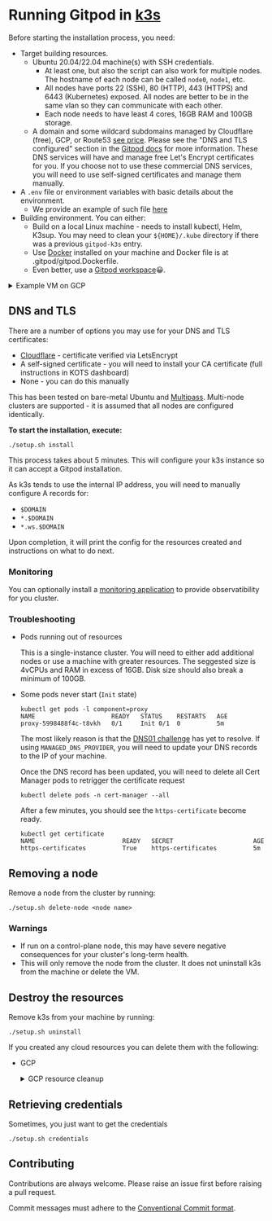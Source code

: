 # Running Gitpod in [k3s](https://k3s.io)

Before starting the installation process, you need:

- Target building resources.
  - Ubuntu 20.04/22.04 machine(s) with SSH credentials.
    - At least one, but also the script can also work for multiple nodes. The hostname of each node can be called `node0`, `node1`, etc.
    - All nodes have ports 22 (SSH), 80 (HTTP), 443 (HTTPS) and 6443 (Kubernetes) exposed. All nodes are better to be in the same vlan so they can communicate with each other.
    - Each node needs to have least 4 cores, 16GB RAM and 100GB storage.
  - A domain and some wildcard subdomains managed by Cloudflare (free), GCP, or Route53 [see price](https://aws.amazon.com/route53/pricing/). Please see the "DNS and TLS configured" section in the [Gitpod docs](https://www.gitpod.io/docs/configure/self-hosted/latest/installing-gitpod) for more information. These DNS services will have and manage free Let's Encrypt certificates for you. If you choose not to use these commercial DNS services, you will need to use self-signed certificates and manage them manually.
- A `.env` file or environment variables with basic details about the environment.
  - We provide an example of such file [here](.env.example)
- Building environment. You can either:
  - Build on a local Linux machine - needs to install kubectl, Helm, K3sup. You may need to clean your `${HOME}/.kube` directory if there was a previous `gitpod-k3s` entry.
  - Use [Docker](https://docs.docker.com/engine/install) installed on your machine and Docker file is at .gitpod/gitpod.Dockerfile.
  - Even better, use a [Gitpod workspace](https://gitpod.io/#https://github.com/MrSimonEmms/gitpod-k3s-guide)😀.

<details>
<summary>Example VM on GCP</summary>

Create GCP VM with Ubuntu 20.04 with 4 cores, 16GB of RAM, and 100GB of storage:

```bash
gcloud compute instances create gitpod-x509 \
  --image=ubuntu-2004-focal-v20220712 \
  --image-project=ubuntu-os-cloud \
  --machine-type=n2-standard-4 \
  --boot-disk-size=100GB \
  --tags k3s
# Created [https://www.googleapis.com/compute/v1/projects/adrien-self-hosted-testing-5k4/zones/us-west1-c/instances/gitpod-k3s].
# NAME         ZONE        MACHINE_TYPE   PREEMPTIBLE  INTERNAL_IP  EXTERNAL_IP     STATUS
# gitpod-k3s  us-west1-c  n2-standard-4               10.138.0.6   169.254.87.220  RUNNING
```

A firewall rule must be added to allow the current system to connect to the Kubernetes API. As we
don't want to expose the Kubernetes API to the entire Internet this firewall rule allows the current
host to connect to the k3s VM.

**Note**: If you're using a remote workspace (such as Gitpod) you'll need to include the public IP
address the Gitpod instance as well as the public IP address of your local machine as the source ranges
of this firewall rule.

```bash
gcloud compute firewall-rules create k3s \
  --source-ranges="$(curl -s ifconfig.me)/32" \
  --allow=tcp:6443,tcp:443,tcp:80 \
  --target-tags=k3s
```

```shell
gcloud compute config-ssh
# You should now be able to use ssh/scp with your instances.
# For example, try running:
#
# ssh gitpod-k3s.us-west1-c.adrien-self-hosted-testing-5k4
```

</details>

## DNS and TLS

There are a number of options you may use for your DNS and TLS certificates:

- [Cloudflare](https://cloudflare.com) - certificate verified via LetsEncrypt
- A self-signed certificate - you will need to install your CA certificate (full instructions in KOTS dashboard)
- None - you can do this manually

This has been tested on bare-metal Ubuntu and [Multipass](https://multipass.run). Multi-node clusters
are supported - it is assumed that all nodes are configured identically.

**To start the installation, execute:**

```shell
./setup.sh install
```

This process takes about 5 minutes. This will configure your k3s instance so it can accept a Gitpod installation.

As k3s tends to use the internal IP address, you will need to manually configure A records for:

- `$DOMAIN`
- `*.$DOMAIN`
- `*.ws.$DOMAIN`

Upon completion, it will print the config for the resources created and instructions on what to do next.

### Monitoring

You can optionally install a [monitoring application](https://github.com/MrSimonEmms/gitpod-monitoring) to
provide observatibility for you cluster.

### Troubleshooting

- Pods running out of resources

  This is a single-instance cluster. You will need to either add additional nodes or use a machine with greater resources.
  The seggested size is 4vCPUs and RAM in excess of 16GB. Disk size should also break a minimum of 100GB.

- Some pods never start (`Init` state)

  ```shell
  kubectl get pods -l component=proxy
  NAME                     READY   STATUS    RESTARTS   AGE
  proxy-5998488f4c-t8vkh   0/1     Init 0/1  0          5m
  ```

  The most likely reason is that the [DNS01 challenge](https://cert-manager.io/docs/configuration/acme/dns01/) has yet to resolve. If using `MANAGED_DNS_PROVIDER`, you will need to update your DNS records to the IP of your machine.

  Once the DNS record has been updated, you will need to delete all Cert Manager pods to retrigger the certificate request

  ```shell
  kubectl delete pods -n cert-manager --all
  ```

  After a few minutes, you should see the `https-certificate` become ready.

  ```shell
  kubectl get certificate
  NAME                        READY   SECRET                      AGE
  https-certificates          True    https-certificates          5m
  ```

## Removing a node

Remove a node from the cluster by running:

```shell
./setup.sh delete-node <node name>
```

### Warnings

- If run on a control-plane node, this may have severe negative consequences for your cluster's long-term health.
- This will only remove the node from the cluster. It does not uninstall k3s from the machine or delete the VM.

## Destroy the resources

Remove k3s from your machine by running:

```shell
./setup.sh uninstall
```

If you created any cloud resources you can delete them with the following:

- GCP
  <details>
  <summary>GCP resource cleanup</summary>

  ```shell
  gcloud compute firewall-rules delete k3s --quiet
  gcloud compute instances delete gitpod-k3s --quiet
  ```

  </details>

## Retrieving credentials

Sometimes, you just want to get the credentials

```shell
./setup.sh credentials
```

## Contributing

Contributions are always welcome. Please raise an issue first before raising a pull request.

Commit messages must adhere to the [Conventional Commit format](https://www.conventionalcommits.org/en/v1.0.0/).
